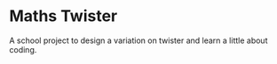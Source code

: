 # Maths Twister

A school project to design a variation on twister and learn a little about coding.
